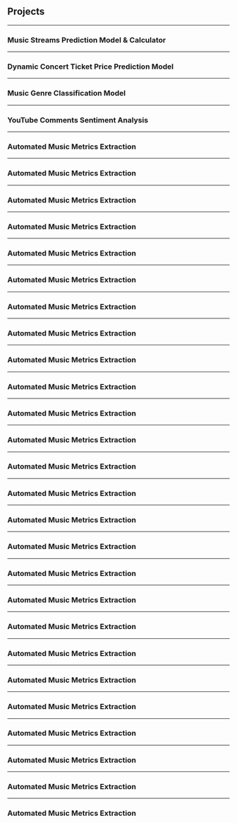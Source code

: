 ## Projects
-----
### Music Streams Prediction Model & Calculator
-----
### Dynamic Concert Ticket Price Prediction Model
-----
### Music Genre Classification Model
-----
### YouTube Comments Sentiment Analysis
-----
### Automated Music Metrics Extraction 
-----
### Automated Music Metrics Extraction 

-----
### Automated Music Metrics Extraction 
-----
### Automated Music Metrics Extraction 
-----
### Automated Music Metrics Extraction 
-----
### Automated Music Metrics Extraction 
-----
### Automated Music Metrics Extraction 
-----
### Automated Music Metrics Extraction 
-----
### Automated Music Metrics Extraction 
-----
### Automated Music Metrics Extraction 
-----
### Automated Music Metrics Extraction 
-----
### Automated Music Metrics Extraction 
-----
### Automated Music Metrics Extraction 
-----
### Automated Music Metrics Extraction 
-----
### Automated Music Metrics Extraction 
-----
### Automated Music Metrics Extraction 
-----
### Automated Music Metrics Extraction 
-----
### Automated Music Metrics Extraction 
-----
### Automated Music Metrics Extraction 
-----
### Automated Music Metrics Extraction 
-----
### Automated Music Metrics Extraction 
-----
### Automated Music Metrics Extraction 
-----
### Automated Music Metrics Extraction 
-----
### Automated Music Metrics Extraction 
-----
### Automated Music Metrics Extraction 
-----
### Automated Music Metrics Extraction 

